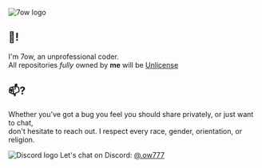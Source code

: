 ![7ow logo](https://github.com/user-attachments/assets/31d326b4-e13f-4225-808b-b896a1d8bdee)

## 👋!

I'm 7ow, an unprofessional coder.<br>
All repositories *fully* owned by **me** will be [Unlicense](https://unlicense.org/#the-unlicense)

## 📫?

Whether you've got a bug you feel you should share privately, or just want to chat,<br> don't hesitate to reach out. I respect every race, gender, orientation, or religion.

![Discord logo](https://i.imgur.com/BvvyqHK.png) Let's chat on Discord: [@.ow777](https://discord.com/)

